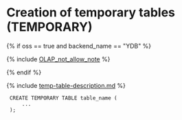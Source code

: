 # Creation of temporary tables (TEMPORARY)

{% if oss == true and backend_name == "YDB" %}

{% include [OLAP_not_allow_note](../../../../_includes/not_allow_for_olap_note.md) %}

{% endif %}

{% include [temp-table-description.md](../../../../_includes/temp-table-description.md) %}

```yql
 CREATE TEMPORARY TABLE table_name (
     ...
 );
 ```